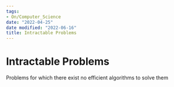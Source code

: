 ```yaml
---
tags:
- On/Computer_Science
date: "2022-04-25"
date modified: "2022-06-16"
title: Intractable Problems
---
```


# Intractable Problems
Problems for which there exist no efficient algorithms to solve them
